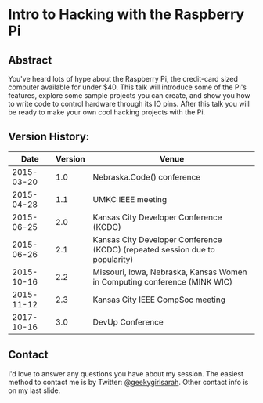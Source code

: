 # Intro to Hacking with the Raspberry Pi

## Abstract
You've heard lots of hype about the Raspberry Pi, the credit-card sized computer available for under $40. This talk will introduce some of the Pi's features, explore some sample projects you can create, and show you how to write code to control hardware through its IO pins. After this talk you will be ready to make your own cool hacking projects with the Pi.

## Version History:
Date | Version | Venue
---- | ------- | -----
2015-03-20 | 1.0 | Nebraska.Code() conference
2015-04-28 | 1.1 | UMKC IEEE meeting
2015-06-25 | 2.0 | Kansas City Developer Conference (KCDC)
2015-06-26 | 2.1 | Kansas City Developer Conference (KCDC) (repeated session due to popularity)
2015-10-16 | 2.2 | Missouri, Iowa, Nebraska, Kansas Women in Computing conference (MINK WIC)
2015-11-12 | 2.3 | Kansas City IEEE CompSoc meeting 
2017-10-16 | 3.0 | DevUp Conference

## Contact
I'd love to answer any questions you have about my session. The easiest method to contact me is by Twitter: [@geekygirlsarah](https://www.twitter.com/geekygirlsarah). Other contact info is on my last slide.